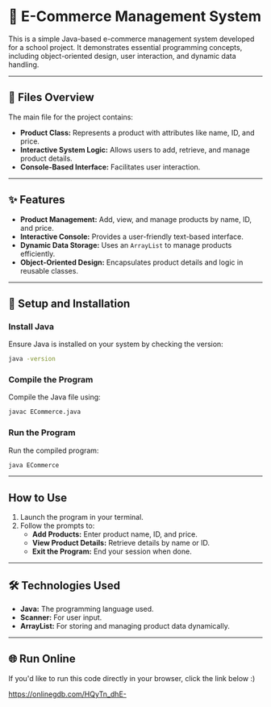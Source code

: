 # 🛒 E-Commerce Management System

This is a simple Java-based e-commerce management system developed for a school project. It demonstrates essential programming concepts, including object-oriented design, user interaction, and dynamic data handling.

---

## 📁 Files Overview

The main file for the project contains:

- **Product Class:** Represents a product with attributes like name, ID, and price.
- **Interactive System Logic:** Allows users to add, retrieve, and manage product details.
- **Console-Based Interface:** Facilitates user interaction.

---

## ✨ Features

- **Product Management:** Add, view, and manage products by name, ID, and price.
- **Interactive Console:** Provides a user-friendly text-based interface.
- **Dynamic Data Storage:** Uses an `ArrayList` to manage products efficiently.
- **Object-Oriented Design:** Encapsulates product details and logic in reusable classes.

---

## 🔧 Setup and Installation

### **Install Java**
Ensure Java is installed on your system by checking the version:
```bash
java -version
```

### **Compile the Program**
Compile the Java file using:
```bash
javac ECommerce.java
```

### **Run the Program**
Run the compiled program:
```bash
java ECommerce
```

---

## How to Use

1. Launch the program in your terminal.
2. Follow the prompts to:
   - **Add Products:** Enter product name, ID, and price.
   - **View Product Details:** Retrieve details by name or ID.
   - **Exit the Program:** End your session when done.

---

## 🛠️ Technologies Used

- **Java:** The programming language used.
- **Scanner:** For user input.
- **ArrayList:** For storing and managing product data dynamically.

---

## 🌐 Run Online

If you'd like to run this code directly in your browser, click the link below :)

https://onlinegdb.com/HQyTn_dhE-
